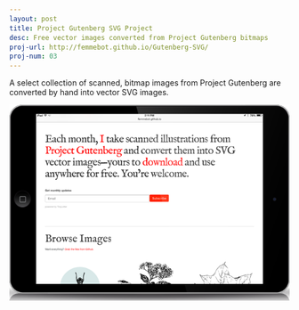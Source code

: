 ```yaml
---
layout: post
title: Project Gutenberg SVG Project
desc: Free vector images converted from Project Gutenberg bitmaps
proj-url: http://femmebot.github.io/Gutenberg-SVG/
proj-num: 03
---
```


A select collection of scanned, bitmap images from Project Gutenberg are converted by hand into vector SVG images.

![Google Fonts Typography Project](../images/03-h.png)

